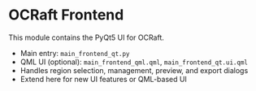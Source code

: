 # OCRaft Frontend

This module contains the PyQt5 UI for OCRaft.
- Main entry: `main_frontend_qt.py`
- QML UI (optional): `main_frontend_qml.qml`, `main_frontend_qt.ui.qml`
- Handles region selection, management, preview, and export dialogs
- Extend here for new UI features or QML-based UI

